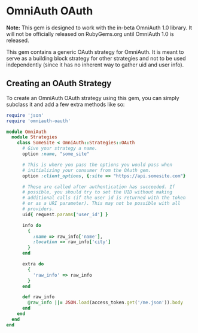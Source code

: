 # OmniAuth OAuth

**Note:** This gem is designed to work with the in-beta OmniAuth 1.0
library. It will not be officially released on RubyGems.org until
OmniAuth 1.0 is released.

This gem contains a generic OAuth strategy for OmniAuth. It is meant to
serve as a building block strategy for other strategies and not to be
used independently (since it has no inherent way to gather uid and user
info).

## Creating an OAuth Strategy

To create an OmniAuth OAuth strategy using this gem, you can simply
subclass it and add a few extra methods like so:

```ruby
require 'json'
require 'omniauth-oauth'

module OmniAuth
  module Strategies
    class SomeSite < OmniAuth::Strategies::OAuth
      # Give your strategy a name.
      option :name, "some_site"

      # This is where you pass the options you would pass when
      # initializing your consumer from the OAuth gem.
      option :client_options, {:site => "https://api.somesite.com"}

      # These are called after authentication has succeeded. If
      # possible, you should try to set the UID without making
      # additional calls (if the user id is returned with the token
      # or as a URI parameter). This may not be possible with all
      # providers.
      uid{ request.params['user_id'] }

      info do
        {
          :name => raw_info['name'],
          :location => raw_info['city']
        }
      end

      extra do
        {
          'raw_info' => raw_info
        }
      end

      def raw_info
        @raw_info ||= JSON.load(access_token.get('/me.json')).body
      end
    end
  end
end
```
